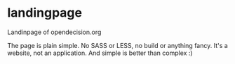 # landingpage
Landinpage of opendecision.org

The page is plain simple. No SASS or LESS, no build or anything fancy. It's a website, not an application. And simple is better than complex :)

